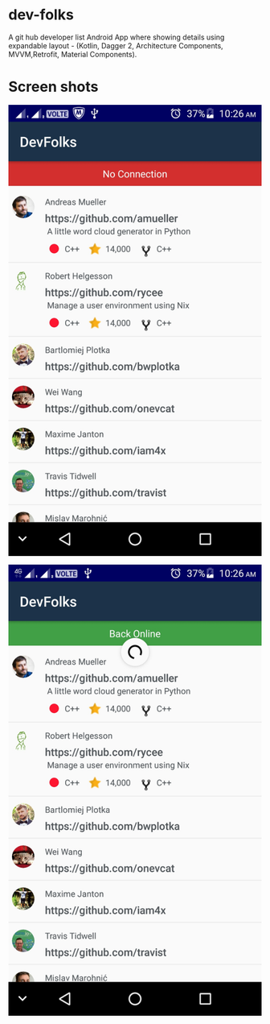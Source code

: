 # dev-folks
A git hub developer list Android App where showing details using expandable layout  - (Kotlin, Dagger 2, Architecture Components, MVVM,Retrofit, Material Components).

# Screen shots


![](Screenshot_2020-04-15-10-26-32-120.jpeg)


![](Screenshot_2020-04-15-10-26-53-698.jpeg)
